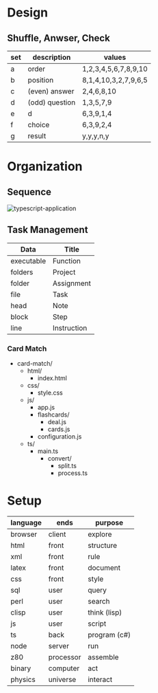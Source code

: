 # Design
## Shuffle, Anwser, Check
set | description     | values
----|-----------------|---------------------
 a  | order           | 1,2,3,4,5,6,7,8,9,10
 b  | position        | 8,1,4,10,3,2,7,9,6,5
 c  | (even) answer   | 2,4,6,8,10
 d  | (odd)  question | 1,3,5,7,9
 e  | d               | 6,3,9,1,4
 f  | choice          | 6,3,9,2,4
 g  | result          | y,y,y,n,y 

# Organization
## Sequence
![typescript-application](https://user-images.githubusercontent.com/58202540/115989180-ad934580-a5ac-11eb-957d-544c510a74c4.png)


## Task Management
Data       | Title
-----------|------------
executable | Function
folders    | Project     
folder     | Assignment  
file       | Task
head       | Note
block      | Step
line       | Instruction

### Card Match
* card-match/           
  * html/               
    * index.html        
  * css/               
    * style.css         
  * js/                
    * app.js            
    * flashcards/       
      * deal.js          
      * cards.js         
    * configuration.js 
  * ts/                
    * main.ts              
      * convert/          
        * split.ts         
        * process.ts

# Setup
language | ends      | purpose
---------|-----------|----------
browser  | client    | explore
html     | front     | structure
xml      | front     | rule
latex    | front     | document
css      | front     | style
sql      | user      | query
perl     | user      | search
clisp    | user      | think (lisp)
js       | user      | script
ts       | back      | program (c#)
node     | server    | run
z80      | processor | assemble
binary   | computer  | act
physics  | universe  | interact
